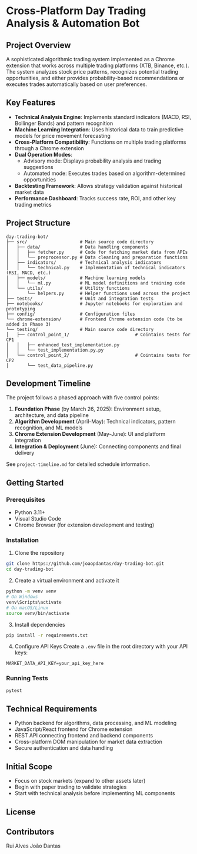 # Cross-Platform Day Trading Analysis & Automation Bot

## Project Overview
A sophisticated algorithmic trading system implemented as a Chrome extension that works across multiple trading platforms (XTB, Binance, etc.). The system analyzes stock price patterns, recognizes potential trading opportunities, and either provides probability-based recommendations or executes trades automatically based on user preferences.

## Key Features
- **Technical Analysis Engine**: Implements standard indicators (MACD, RSI, Bollinger Bands) and pattern recognition
- **Machine Learning Integration**: Uses historical data to train predictive models for price movement forecasting
- **Cross-Platform Compatibility**: Functions on multiple trading platforms through a Chrome extension
- **Dual Operation Modes**: 
  - Advisory mode: Displays probability analysis and trading suggestions
  - Automated mode: Executes trades based on algorithm-determined opportunities
- **Backtesting Framework**: Allows strategy validation against historical market data
- **Performance Dashboard**: Tracks success rate, ROI, and other key trading metrics

## Project Structure
```
day-trading-bot/
├── src/                    # Main source code directory
│   ├── data/               # Data handling components
│   │   ├── fetcher.py      # Code for fetching market data from APIs
│   │   └── preprocessor.py # Data cleaning and preparation functions
│   ├── indicators/         # Technical analysis indicators
│   │   └── technical.py    # Implementation of technical indicators (RSI, MACD, etc.)
│   ├── models/             # Machine learning models
│   │   └── ml.py           # ML model definitions and training code
│   └── utils/              # Utility functions
│       └── helpers.py      # Helper functions used across the project
├── tests/                  # Unit and integration tests
├── notebooks/              # Jupyter notebooks for exploration and prototyping
├── config/                 # Configuration files
└── chrome-extension/       # Frontend Chrome extension code (to be added in Phase 3)
└── testing/                # Main source code directory
│   ├── control_point_1/                         # Cointains tests for CP1
│   │   ├── enhanced_test_implementation.py      
│   │   └── test_implementation.py.py 
│   └── control_point_2/                         # Cointains tests for CP2
│       └── test_data_pipeline.py               
```

## Development Timeline
The project follows a phased approach with five control points:

1. **Foundation Phase** (by March 26, 2025): Environment setup, architecture, and data pipeline
2. **Algorithm Development** (April-May): Technical indicators, pattern recognition, and ML models
3. **Chrome Extension Development** (May-June): UI and platform integration
4. **Integration & Deployment** (June): Connecting components and final delivery

See `project-timeline.md` for detailed schedule information.

## Getting Started

### Prerequisites
- Python 3.11+
- Visual Studio Code
- Chrome Browser (for extension development and testing)

### Installation

1. Clone the repository
```bash
git clone https://github.com/joaopdantas/day-trading-bot.git
cd day-trading-bot
```

2. Create a virtual environment and activate it
```bash
python -m venv venv
# On Windows
venv\Scripts\activate
# On macOS/Linux
source venv/bin/activate
```

3. Install dependencies
```bash
pip install -r requirements.txt
```

4. Configure API Keys
Create a `.env` file in the root directory with your API keys:
```
MARKET_DATA_API_KEY=your_api_key_here
```

### Running Tests
```bash
pytest
```

## Technical Requirements
- Python backend for algorithms, data processing, and ML modeling
- JavaScript/React frontend for Chrome extension
- REST API connecting frontend and backend components
- Cross-platform DOM manipulation for market data extraction
- Secure authentication and data handling

## Initial Scope
- Focus on stock markets (expand to other assets later)
- Begin with paper trading to validate strategies
- Start with technical analysis before implementing ML components

## License

## Contributors
Rui Alves
João Dantas
